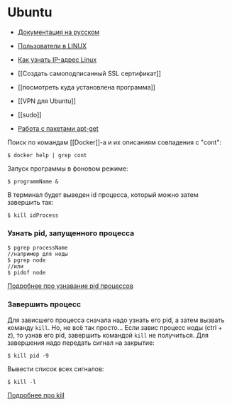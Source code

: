 # Ubuntu
- [Документация на русском](https://help.ubuntu.ru/wiki/%D1%81%D0%B8%D1%81%D1%82%D0%B5%D0%BC%D0%B0)
- [Пользователи в LINUX](https://techlist.top/linux-users-types-of-users/)
- [Как узнать IP-адрес Linux](https://losst.ru/kak-uznat-ip-adres-linux)

- [[Создать самоподписанный SSL сертификат]]
- [[посмотреть куда установлена программа]]
- [[VPN для Ubuntu]]
- [[sudo]]

- [Работа с пакетами apt-get](https://wiki.debian.org/AptCLI)

Поиск по командам [[Docker]]-a и их описаниям совпадения с "cont":
```
$ docker help | grep cont
```

Запуск программы в фоновом режиме:
```
$ programmName &
```
В терминал будет выведен id процесса, который можно затем завершить так:
 ```
 $ kill idProcess
 ```
 ### Узнать pid, запущенного процесса
 ```
 $ pgrep processName
 //например для ноды
 $ pgrep node
 //или
 $ pidof node
 ```
  [Подробнее про узнавание pid процессов](https://losst.ru/kak-uznat-pid-protsessa-v-linux)
  
  ### Завершить процесс
  Для зависшего процесса сначала надо узнать его pid, а затем вызвать команду `kill`. Но, не всё так просто... Если завис процесс ноды (ctrl + z), то узнав его pid, завершить командой `kill` не получиться. Для завершения надо передать сигнал на закрытие:
  ```
  $ kill pid -9
  ```
   Вывести список всех сигналов:
   ```
   $ kill -l
   ```
   [Подробнее про kill](https://pingvinus.ru/note/ps-kill-killall)
